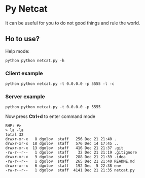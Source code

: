 # Py Netcat

It can be useful for you to do not good things and rule the world.

## Ho to use?

Help mode:

```bigquery
python python netcat.py -h
```

### Client example

```bigquery
python python netcat.py -t 0.0.0.0 -p 5555 -l -c
```

### Server example

```bigquery
python python netcat.py -t 0.0.0.0 -p 5555
```

Now press **Ctrl+d** to enter command mode

```
BHP: #> 
> la -la
total 32
drwxr-xr-x   8 dgolov  staff   256 Dec 21 21:40 .
drwxr-xr-x  18 dgolov  staff   576 Dec 14 17:45 ..
drwxr-xr-x  13 dgolov  staff   416 Dec 21 21:37 .git
-rw-r--r--   1 dgolov  staff    32 Dec 21 21:19 .gitignore
drwxr-xr-x   9 dgolov  staff   288 Dec 21 21:39 .idea
-rw-r--r--   1 dgolov  staff   265 Dec 21 21:40 README.md
drwxr-xr-x   6 dgolov  staff   192 Dec  5 22:38 env
-rw-r--r--   1 dgolov  staff  4141 Dec 21 21:35 netcat.py
```